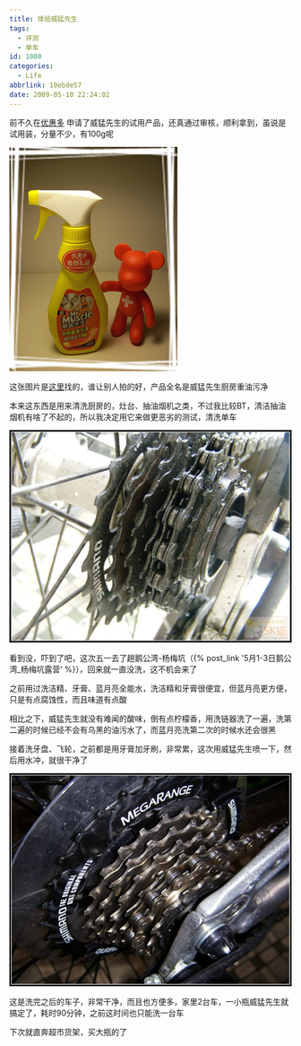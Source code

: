 ```yaml
---
title: 体验威猛先生
tags:
  - 评测
  - 单车
id: 1080
categories:
  - Life
abbrlink: 10ebde57
date: 2009-05-10 22:24:02
---
```


前不久在[优惠多](http://youhuiduo.net) 申请了威猛先生的试用产品，还真通过审核，顺利拿到，虽说是试用装，分量不少，有100g呢

![威猛先生](/images/2009/05/10_200905172228530776_6779.jpg)
<!--more-->
这张图片是[这里](http://blog.eccn.com/u/123895/archives/2009/16328.htm)找的，谁让别人拍的好，产品全名是威猛先生厨房重油污净

本来这东西是用来清洗厨房的，灶台、抽油烟机之类，不过我比较BT，清洁抽油烟机有啥了不起的，所以我决定用它来做更恶劣的测试，清洗单车

![](/images/2009/05/10_200905172237304243_6780.jpg)

看到没，吓到了吧，这次五一去了趟鹅公湾-杨梅坑（{% post_link '5月1-3日鹅公湾_杨梅坑露营' %}），回来就一直没洗，这不机会来了

之前用过洗洁精、牙膏、蓝月亮全能水，洗洁精和牙膏很便宜，但蓝月亮更方便，只是有点腐蚀性，而且味道有点酸

相比之下，威猛先生就没有难闻的酸味，倒有点柠檬香，用洗链器洗了一遍，洗第二遍的时候已经不会有乌黑的油污水了，而蓝月亮洗第二次的时候水还会很黑

接着洗牙盘、飞轮，之前都是用牙膏加牙刷，非常累，这次用威猛先生喷一下，然后用水冲，就很干净了

![](/images/2009/05/10_200905172247044731_6781.jpg)

这是洗完之后的车子，非常干净，而且也方便多，家里2台车，一小瓶威猛先生就搞定了，耗时90分钟，之前这时间也只能洗一台车

下次就直奔超市货架，买大瓶的了